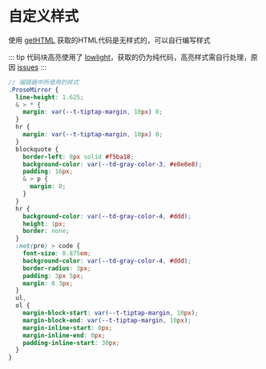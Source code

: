 # 自定义样式

使用 [getHTML](/api.html#gethtml) 获取的HTML代码是无样式的，可以自行编写样式

::: tip
代码块高亮使用了 [lowlight](https://github.com/wooorm/lowlight)，获取的仍为纯代码，高亮样式需自行处理，原因 [issues](https://github.com/ueberdosis/tiptap/issues/2371) 
::: 

```scss
// 编辑器中所使用的样式
.ProseMirror {
  line-height: 1.625;
  & > * {
    margin: var(--t-tiptap-margin, 10px) 0;
  }
  hr {
    margin: var(--t-tiptap-margin, 10px) 0;
  }
  blockquote {
    border-left: 8px solid #f5ba18;
    background-color: var(--td-gray-color-3, #e8e8e8);
    padding: 16px;
    & > p {
      margin: 0;
    }
  }
  hr {
    background-color: var(--td-gray-color-4, #ddd);
    height: 1px;
    border: none;
  }
  :not(pre) > code {
    font-size: 0.875em;
    background-color: var(--td-gray-color-4, #ddd);
    border-radius: 3px;
    padding: 3px 5px;
    margin: 0 3px;
  }
  ul,
  ol {
    margin-block-start: var(--t-tiptap-margin, 10px);
    margin-block-end: var(--t-tiptap-margin, 10px);
    margin-inline-start: 0px;
    margin-inline-end: 0px;
    padding-inline-start: 30px;
  }
}

```